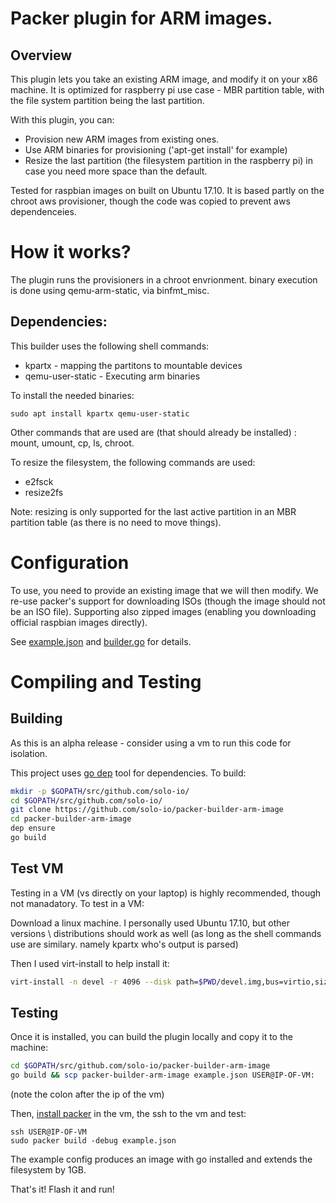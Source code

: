 # Packer plugin for ARM images.

## Overview

This plugin lets you take an existing ARM image, and modify it on your x86 machine.
It is optimized for raspberry pi use case - MBR partition table, with the file system partition 
being the last partition.

With this plugin, you can:
- Provision new ARM images from existing ones.
- Use ARM binaries for provisioning ('apt-get install' for example)
- Resize the last partition (the filesystem partition in the raspberry pi) in case you need more
  space than the default.

Tested for raspbian images on built on Ubuntu 17.10. It is based partly on the chroot aws 
provisioner, though the code was copied to prevent aws dependenceies.

# How it works?

The plugin runs the provisioners in a chroot envrionment. binary execution is done using
qemu-arm-static, via binfmt_misc.


## Dependencies:
This builder uses the following shell commands:
- kpartx - mapping the partitons to mountable devices
- qemu-user-static - Executing arm binaries

To install the needed binaries:
```
sudo apt install kpartx qemu-user-static
```
Other commands that are used are (that should already be installed) : mount, umount, cp, ls, chroot.

To resize the filesystem, the following commands are used:
- e2fsck
- resize2fs

Note: resizing is only supported for the last active
partition in an MBR partition table (as there is no need to move things).

# Configuration
To use, you need to provide an existing image that we will then modify. We re-use packer's support 
for downloading ISOs (though the image should not be an ISO file).
Supporting also zipped images (enabling you downloading official raspbian images directly).

See [example.json](example.json) and [builder.go](pkg/builder/builder.go) for details.

# Compiling and Testing
## Building
As this is an alpha release - consider using a vm to run this code for isolation.

This project uses [go dep](https://github.com/golang/dep) tool for dependencies.
To build:
```bash
mkdir -p $GOPATH/src/github.com/solo-io/
cd $GOPATH/src/github.com/solo-io/
git clone https://github.com/solo-io/packer-builder-arm-image
cd packer-builder-arm-image
dep ensure
go build
```

## Test VM
Testing in a VM (vs directly on your laptop) is highly recommended, though not manadatory. To test in a VM:

Download a linux machine. I personally used Ubuntu 17.10, but other versions \ distributions should work as well (as long as the shell commands use are similary. namely kpartx who's output is parsed)

Then I used virt-install to help install it:
```bash
virt-install -n devel -r 4096 --disk path=$PWD/devel.img,bus=virtio,size=40 -c ~/Downloads/ubuntu-17.10-desktop-amd64.iso --network network=default,model=virtio
```

## Testing
Once it is installed, you can build the plugin locally and copy it to the machine:
```bash
cd $GOPATH/src/github.com/solo-io/packer-builder-arm-image
go build && scp packer-builder-arm-image example.json USER@IP-OF-VM:
```
(note the colon after the ip of the vm)

Then, [install packer](https://www.packer.io/docs/install/index.html) in the vm, the ssh to the vm and test:
```
ssh USER@IP-OF-VM
sudo packer build -debug example.json
```

The example config produces an image with go installed and extends the filesystem by 1GB.

That's it! Flash it and run!
